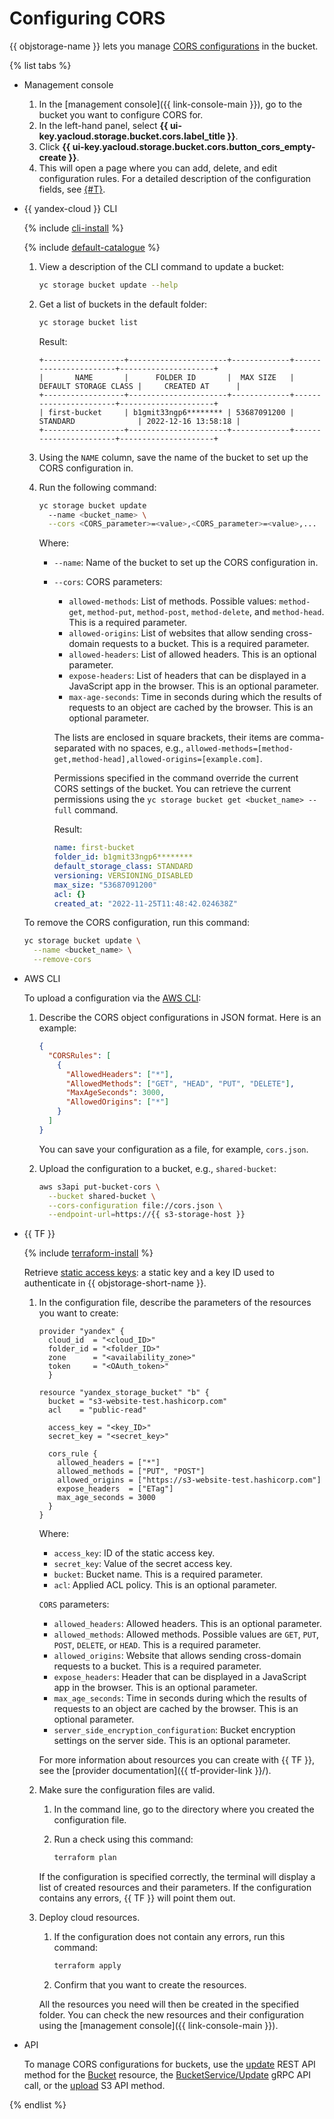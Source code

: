 # Configuring CORS

{{ objstorage-name }} lets you manage [CORS configurations](../../concepts/cors.md) in the bucket.

{% list tabs %}

- Management console

   1. In the [management console]({{ link-console-main }}), go to the bucket you want to configure CORS for.
   1. In the left-hand panel, select **{{ ui-key.yacloud.storage.bucket.cors.label_title }}**.
   1. Click **{{ ui-key.yacloud.storage.bucket.cors.button_cors_empty-create }}**.
   1. This will open a page where you can add, delete, and edit configuration rules. For a detailed description of the configuration fields, see [{#T}](../../s3/api-ref/cors/xml-config.md).

- {{ yandex-cloud }} CLI

   {% include [cli-install](../../../_includes/cli-install.md) %}

   {% include [default-catalogue](../../../_includes/default-catalogue.md) %}

   1. View a description of the CLI command to update a bucket:

      ```bash
      yc storage bucket update --help
      ```

   1. Get a list of buckets in the default folder:

      ```bash
      yc storage bucket list
      ```

      Result:

      ```text
      +------------------+----------------------+-------------+-----------------------+---------------------+
      |       NAME       |      FOLDER ID       |  MAX SIZE   | DEFAULT STORAGE CLASS |     CREATED AT      |
      +------------------+----------------------+-------------+-----------------------+---------------------+
      | first-bucket     | b1gmit33ngp6******** | 53687091200 | STANDARD              | 2022-12-16 13:58:18 |
      +------------------+----------------------+-------------+-----------------------+---------------------+
      ```

   1. Using the `NAME` column, save the name of the bucket to set up the CORS configuration in.
   1. Run the following command:

      ```bash
      yc storage bucket update
        --name <bucket_name> \
        --cors <CORS_parameter>=<value>,<CORS_parameter>=<value>,...
      ```

      Where:
      * `--name`: Name of the bucket to set up the CORS configuration in.
      * `--cors`: CORS parameters:
         * `allowed-methods`: List of methods. Possible values: `method-get`, `method-put`, `method-post`, `method-delete`, and `method-head`. This is a required parameter.
         * `allowed-origins`: List of websites that allow sending cross-domain requests to a bucket. This is a required parameter.
         * `allowed-headers`: List of allowed headers. This is an optional parameter.
         * `expose-headers`: List of headers that can be displayed in a JavaScript app in the browser. This is an optional parameter.
         * `max-age-seconds`: Time in seconds during which the results of requests to an object are cached by the browser. This is an optional parameter.

         The lists are enclosed in square brackets, their items are comma-separated with no spaces, e.g., `allowed-methods=[method-get,method-head],allowed-origins=[example.com]`.

         Permissions specified in the command override the current CORS settings of the bucket. You can retrieve the current permissions using the `yc storage bucket get <bucket_name> --full` command.

         Result:

         ```yaml
         name: first-bucket
         folder_id: b1gmit33ngp6********
         default_storage_class: STANDARD
         versioning: VERSIONING_DISABLED
         max_size: "53687091200"
         acl: {}
         created_at: "2022-11-25T11:48:42.024638Z"
         ```

   To remove the CORS configuration, run this command:

   ```bash
   yc storage bucket update \
     --name <bucket_name> \
     --remove-cors
   ```

- AWS CLI

   To upload a configuration via the [AWS CLI](../../tools/aws-cli.md):

   1. Describe the CORS object configurations in JSON format. Here is an example:

      ```json
      {
        "CORSRules": [
          {
            "AllowedHeaders": ["*"],
            "AllowedMethods": ["GET", "HEAD", "PUT", "DELETE"],
            "MaxAgeSeconds": 3000,
            "AllowedOrigins": ["*"]
          }
        ]
      }
      ```

      You can save your configuration as a file, for example, `cors.json`.

   1. Upload the configuration to a bucket, e.g., `shared-bucket`:

      ```bash
      aws s3api put-bucket-cors \
        --bucket shared-bucket \
        --cors-configuration file://cors.json \
        --endpoint-url=https://{{ s3-storage-host }}
      ```

- {{ TF }}

   {% include [terraform-install](../../../_includes/terraform-install.md) %}

   Retrieve [static access keys](../../../iam/operations/sa/create-access-key.md): a static key and a key ID used to authenticate in {{ objstorage-short-name }}.

   1. In the configuration file, describe the parameters of the resources you want to create:

      
      ```hcl
      provider "yandex" {
        cloud_id  = "<cloud_ID>"
        folder_id = "<folder_ID>"
        zone      = "<availability_zone>"
        token     = "<OAuth_token>"
        }

      resource "yandex_storage_bucket" "b" {
        bucket = "s3-website-test.hashicorp.com"
        acl    = "public-read"

        access_key = "<key_ID>"
        secret_key = "<secret_key>"

        cors_rule {
          allowed_headers = ["*"]
          allowed_methods = ["PUT", "POST"]
          allowed_origins = ["https://s3-website-test.hashicorp.com"]
          expose_headers  = ["ETag"]
          max_age_seconds = 3000
        }
      }
      ```



      Where:

      * `access_key`: ID of the static access key.
      * `secret_key`: Value of the secret access key.
      * `bucket`: Bucket name. This is a required parameter.
      * `acl`: Applied ACL policy. This is an optional parameter.

      `CORS` parameters:
      * `allowed_headers`: Allowed headers. This is an optional parameter.
      * `allowed_methods`: Allowed methods. Possible values are `GET`, `PUT`, `POST`, `DELETE`, or `HEAD`. This is a required parameter.
      * `allowed_origins`: Website that allows sending cross-domain requests to a bucket. This is a required parameter.
      * `expose_headers`: Header that can be displayed in a JavaScript app in the browser. This is an optional parameter.
      * `max_age_seconds`: Time in seconds during which the results of requests to an object are cached by the browser. This is an optional parameter.
      * `server_side_encryption_configuration`: Bucket encryption settings on the server side. This is an optional parameter.

      For more information about resources you can create with {{ TF }}, see the [provider documentation]({{ tf-provider-link }}/).

   1. Make sure the configuration files are valid.
      1. In the command line, go to the directory where you created the configuration file.
      1. Run a check using this command:

         ```bash
         terraform plan
         ```

      If the configuration is specified correctly, the terminal will display a list of created resources and their parameters. If the configuration contains any errors, {{ TF }} will point them out.

   1. Deploy cloud resources.
      1. If the configuration does not contain any errors, run this command:

         ```bash
         terraform apply
         ```

      1. Confirm that you want to create the resources.

      All the resources you need will then be created in the specified folder. You can check the new resources and their configuration using the [management console]({{ link-console-main }}).

- API

   To manage CORS configurations for buckets, use the [update](../../api-ref/Bucket/update.md) REST API method for the [Bucket](../../api-ref/Bucket/index.md) resource, the [BucketService/Update](../../api-ref/grpc/bucket_service.md#Update) gRPC API call, or the [upload](../../s3/api-ref/cors/upload.md) S3 API method.

{% endlist %}
